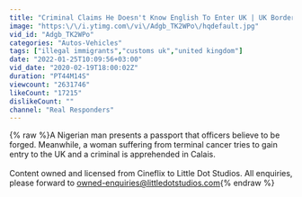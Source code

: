 ```yaml
---
title: "Criminal Claims He Doesn't Know English To Enter UK | UK Border Force | Real Responders"
image: "https:\/\/i.ytimg.com\/vi\/Adgb_TK2WPo\/hqdefault.jpg"
vid_id: "Adgb_TK2WPo"
categories: "Autos-Vehicles"
tags: ["illegal immigrants","customs uk","united kingdom"]
date: "2022-01-25T10:09:56+03:00"
vid_date: "2020-02-19T18:00:02Z"
duration: "PT44M14S"
viewcount: "2631746"
likeCount: "17215"
dislikeCount: ""
channel: "Real Responders"
---
```

{% raw %}A Nigerian man presents a passport that officers believe to be forged. Meanwhile, a woman suffering from terminal cancer tries to gain entry to the UK and a criminal is apprehended in Calais.<br /><br />Content owned and licensed from Cineflix to Little Dot Studios. All enquiries, please forward to owned-enquiries@littledotstudios.com{% endraw %}
